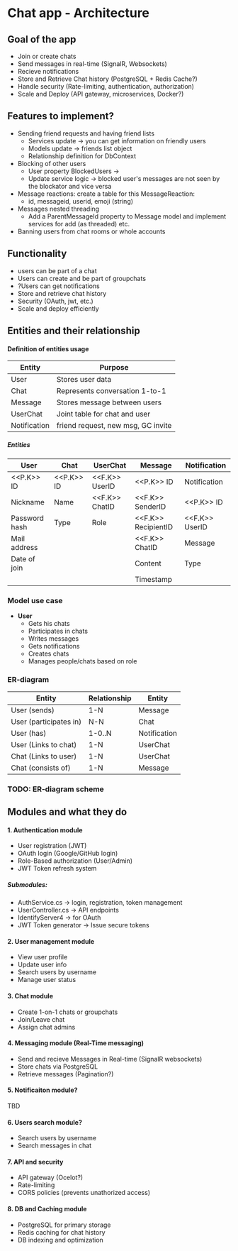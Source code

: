 # Chat app - Architecture
## Goal of the app
- Join or create chats
- Send messages in real-time (SignalR, Websockets)
- Recieve notifications
- Store and Retrieve Chat history (PostgreSQL + Redis Cache?)
- Handle security (Rate-limiting, authentication, authorization)
- Scale and Deploy (API gateway, microservices, Docker?)

## Features to implement?
- Sending friend requests and having friend lists
  - Services update -> you can get information on friendly users
  - Models update -> friends list object
  - Relationship definition for DbContext
- Blocking of other users
  - User property BlockedUsers ->
  - Update service logic -> blocked user's messages are not seen by the blockator and vice versa
- Message reactions: create a table for this MessageReaction:
  - id, messageid, userid, emoji (string)
- Messages nested threading
  - Add a ParentMessageId property to Message model and implement services for add (as threaded) etc.
- Banning users from chat rooms or whole accounts

## Functionality
- users can be part of a chat
- Users can create and be part of groupchats
- ?Users can get notifications
- Store and retrieve chat history
- Security (OAuth, jwt, etc.)
- Scale and deploy efficiently

## Entities and their relationship
#### Definition of entities usage
|	**Entity**	|	**Purpose**	|
|---------------|---------------|
|User|Stores user data|
|Chat|Represents conversation 1-to-1|
|Message|Stores message between users|
|UserChat|Joint table for chat and user|
|Notification|friend request, new msg, GC invite|

##### Entities

|User|Chat|UserChat|Message|Notification|
|-|-|-|-|-|
|<<P.K>> ID|<<P.K>> ID|<<F.K>> UserID|<<P.K>> ID|Notification|
|Nickname|Name|<<F.K>> ChatID|<<F.K>> SenderID|<<P.K>> ID|
|Password hash|Type|Role|<<F.K>> RecipientID|<<F.K>> UserID|
|Mail address|||<<F.K>> ChatID|Message|
|Date of join|||Content|Type|
||||Timestamp||

### Model use case
- **User**
  - Gets his chats
  - Participates in chats
  - Writes messages
  - Gets notifications
  - Creates chats
  - Manages people/chats based on role

### ER-diagram
|Entity|Relationship|Entity|
|-|-|-|
|User (sends)|1-N|Message|
|User (participates in)|N-N|Chat|
|User (has)|1-0..N|Notification|
|User (Links to chat)|1-N|UserChat|
|Chat (Links to user)|1-N|UserChat|
|Chat (consists of)| 1-N|Message|

### TODO: ER-diagram scheme

## Modules and what they do
#### 1. Authentication module
- User registration (JWT)
- OAuth login (Google/GitHub login)
- Role-Based authorization (User/Admin)
- JWT Token refresh system

##### Submodules:
- AuthService.cs $\rightarrow$ login, registration, token management
- UserController.cs $\rightarrow$ API endpoints
- IdentifyServer4 $\rightarrow$ for OAuth
- JWT Token generator $\rightarrow$ Issue secure tokens

#### 2. User management module
- View user profile
- Update user info
- Search users by username
- Manage user status

#### 3. Chat module
- Create 1-on-1 chats or groupchats
- Join/Leave chat
- Assign chat admins

#### 4. Messaging module (Real-Time messaging)
- Send and recieve Messages in Real-time (SignalR websockets)
- Store chats via PostgreSQL
- Retrieve messages (Pagination?)

#### 5. Notificaiton module?
TBD

#### 6. Users search module?
- Search users by username
- Search messages in chat

#### 7. API and security
- API gateway (Ocelot?)
- Rate-limiting
- CORS policies (prevents unathorized access)

#### 8. DB and Caching module
- PostgreSQL for primary storage
- Redis caching for chat history
- DB indexing and optimization




